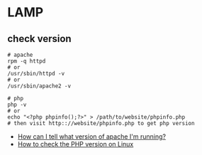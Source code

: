 # LAMP

## check version
```shell
# apache
rpm -q httpd
# or
/usr/sbin/httpd -v
# or
/usr/sbin/apache2 -v

# php
php -v
# or 
echo "<?php phpinfo();?>" > /path/to/website/phpinfo.php
# then visit http:://website/phpinfo.php to get php version
```

* [How can I tell what version of apache I'm running?](https://unix.stackexchange.com/questions/6792/how-can-i-tell-what-version-of-apache-im-running)
* [How to check the PHP version on Linux](https://www.thegeekdiary.com/how-to-check-the-php-version-on-linux/)
